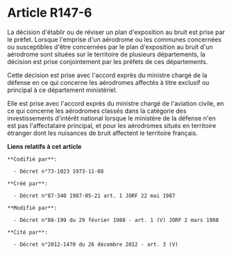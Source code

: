 # Article R147-6

La décision d'établir ou de réviser un plan d'exposition au bruit est prise par le préfet. Lorsque l'emprise d'un aérodrome
ou les communes concernées ou susceptibles d'être concernées par le plan d'exposition au bruit d'un aérodrome sont situées
sur le territoire de plusieurs départements, la décision est prise conjointement par les préfets de ces départements.

Cette décision est prise avec l'accord exprès du ministre chargé de la défense en ce qui concerne les aérodromes affectés à
titre exclusif ou principal à ce département ministériel.

Elle est prise avec l'accord exprès du ministre chargé de l'aviation civile, en ce qui concerne les aérodromes classés dans
la catégorie des investissements d'intérêt national lorsque le ministère de la défense n'en est pas l'affectataire principal,
et pour les aérodromes situés en territoire étranger dont les nuisances de bruit affectent le territoire français.

**Liens relatifs à cet article**

	**Codifié par**:

	  - Décret n°73-1023 1973-11-08

	**Créé par**:

	  - Décret n°87-340 1987-05-21 art. 1 JORF 22 mai 1987

	**Modifié par**:

	  - Décret n°88-199 du 29 février 1988 - art. 1 (V) JORF 2 mars 1988

	**Cité par**:

	  - Décret n°2012-1470 du 26 décembre 2012 - art. 3 (V)
